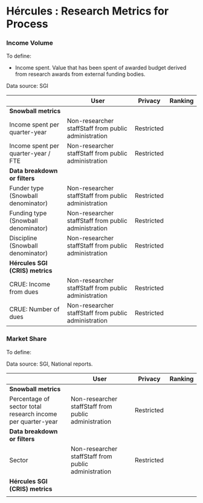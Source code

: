 # Hércules : Research Metrics for Process



### Income Volume

To define:

* Income spent. Value that has been spent of awarded budget derived from research awards from external funding bodies.

Data source: SGI



|  | User | Privacy | Ranking |
| --- | --- | --- | --- |
| **Snowball metrics** |  |  |  |
| Income spent per quarter\-year | Non\-researcher staffStaff from public administration | Restricted |  |
| Income spent per quarter\-year / FTE | Non\-researcher staffStaff from public administration | Restricted |  |
| **Data breakdown or filters** |  |  |  |
| Funder type (Snowball denominator) | Non\-researcher staffStaff from public administration | Restricted |  |
| Funding type (Snowball denominator) | Non\-researcher staffStaff from public administration | Restricted |  |
| Discipline (Snowball denominator) | Non\-researcher staffStaff from public administration | Restricted |  |
| **Hércules SGI (CRIS) metrics** |  |  |  |
| CRUE: Income from dues | Non\-researcher staffStaff from public administration | Restricted |  |
| CRUE: Number of dues | Non\-researcher staffStaff from public administration | Restricted |  |

  


### Market Share

To define:

Data source: SGI, National reports.



|  | User | Privacy | Ranking |
| --- | --- | --- | --- |
| **Snowball metrics** |  |  |  |
| Percentage of sector total research income per quarter\-year | Non\-researcher staffStaff from public administration | Restricted |  |
| **Data breakdown or filters** |  |  |  |
| Sector | Non\-researcher staffStaff from public administration | Restricted |  |
| **Hércules SGI (CRIS) metrics** |  |  |  |
|  |  |  |  |

  


  





